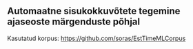 ## Automaatne sisukokkuvõtete tegemine ajaseoste märgenduste põhjal

Kasutatud korpus: https://github.com/soras/EstTimeMLCorpus
